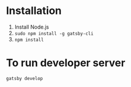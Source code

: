 # Installation
1. Install Node.js
2. ```sudo npm install -g gatsby-cli```
3. ```npm install```

# To run developer server
```gatsby develop```